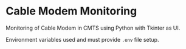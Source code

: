 # Cable Modem Monitoring
Monitoring of Cable Modem in CMTS using Python with Tkinter as UI.

Environment variables used and must provide `.env` file setup.